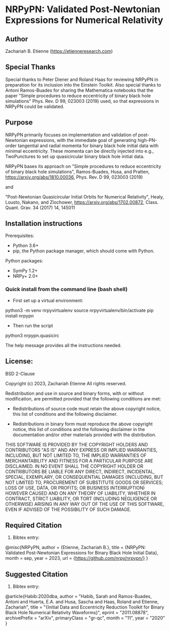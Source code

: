 # NRPyPN: Validated Post-Newtonian Expressions for Numerical Relativity

## Author
Zachariah B. Etienne (https://etienneresearch.com)

## Special Thanks
Special thanks to Peter Diener and Roland Haas for reviewing
NRPyPN in preparation for its inclusion into the Einstein
Toolkit. Also special thanks to Antoni Ramos-Buades for sharing
the Mathematica notebooks that the paper
"Simple procedures to reduce eccentricity of binary black hole simulations"
Phys. Rev. D 99, 023003 (2019)
used, so that expressions in NRPyPN could be validated.

## Purpose

NRPyPN primarily focuses on implementation and validation of
post-Newtonian expressions, with the immediate goal of generating
high-PN-order tangential and radial momenta for binary black hole
initial data with minimal eccentricity. These momenta can be
directly injected into e.g., TwoPunctures to set up quasicircular
binary black hole initial data.

NRPyPN bases its approach on
"Simple procedures to reduce eccentricity of binary black hole simulations",
Ramos-Buades, Husa, and Pratten,
https://arxiv.org/abs/1810.00036,
Phys. Rev. D 99, 023003 (2019)

and

"Post-Newtonian Quasicircular Initial Orbits for Numerical Relativity",
Healy, Lousto, Nakano, and Zlochower,
https://arxiv.org/abs/1702.00872,
Class. Quant. Grav. 34 (2017) 14, 145011 


## Installation instructions

Prerequisites:

* Python 3.6+
* pip, the Python package manager, which should come with Python.

Python packages:

* SymPy 1.2+
* NRPy+ 2.0+

### Quick install from the command line (bash shell)

* First set up a virtual environment:

python3 -m venv nrpyvirtualenv
source nrpyvirtualenv/bin/activate
pip install nrpypn

* Then run the script

python3 nrpypn.quasicirc

The help message provides all the instructions needed.

## License:
BSD 2-Clause

Copyright (c) 2023, Zachariah Etienne
All rights reserved.

Redistribution and use in source and binary forms, with or without
modification, are permitted provided that the following conditions are met:

* Redistributions of source code must retain the above copyright notice, this
  list of conditions and the following disclaimer.

* Redistributions in binary form must reproduce the above copyright notice,
  this list of conditions and the following disclaimer in the documentation
  and/or other materials provided with the distribution.

THIS SOFTWARE IS PROVIDED BY THE COPYRIGHT HOLDERS AND CONTRIBUTORS "AS IS"
AND ANY EXPRESS OR IMPLIED WARRANTIES, INCLUDING, BUT NOT LIMITED TO, THE
IMPLIED WARRANTIES OF MERCHANTABILITY AND FITNESS FOR A PARTICULAR PURPOSE ARE
DISCLAIMED. IN NO EVENT SHALL THE COPYRIGHT HOLDER OR CONTRIBUTORS BE LIABLE
FOR ANY DIRECT, INDIRECT, INCIDENTAL, SPECIAL, EXEMPLARY, OR CONSEQUENTIAL
DAMAGES (INCLUDING, BUT NOT LIMITED TO, PROCUREMENT OF SUBSTITUTE GOODS OR
SERVICES; LOSS OF USE, DATA, OR PROFITS; OR BUSINESS INTERRUPTION) HOWEVER
CAUSED AND ON ANY THEORY OF LIABILITY, WHETHER IN CONTRACT, STRICT LIABILITY,
OR TORT (INCLUDING NEGLIGENCE OR OTHERWISE) ARISING IN ANY WAY OUT OF THE USE
OF THIS SOFTWARE, EVEN IF ADVISED OF THE POSSIBILITY OF SUCH DAMAGE.


## Required Citation

1) Bibtex entry:

@misc{NRPyPN,
 author       = {Etienne, Zachariah B.},
 title        = {NRPyPN: Validated Post-Newtonian Expressions for Binary Black Hole Initial Data},
 month        = sep,
 year         = 2023,
 url          = {https://github.com/nrpy/nrpypn/}
}

## Suggested Citation

1) Bibtex entry:

@article{Habib:2020dba,
    author = "Habib, Sarah and Ramos-Buades, Antoni and Huerta, E.A. and Husa, Sascha and Haas, Roland and Etienne, Zachariah",
    title = "{Initial Data and Eccentricity Reduction Toolkit for Binary Black Hole Numerical Relativity Waveforms}",
    eprint = "2011.08878",
    archivePrefix = "arXiv",
    primaryClass = "gr-qc",
    month = "11",
    year = "2020"
}
